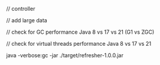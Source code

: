 // controller

// add large data

// check for GC performance Java 8 vs 17 vs 21 (G1 vs ZGC)

// check for virtual threads performance Java 8 vs 17 vs 21


java -verbose:gc -jar ./target/refresher-1.0.0.jar